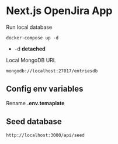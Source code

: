 # Next.js OpenJira App

Run local database

```
docker-compose up -d
```

- -d **detached**

Local MongoDB URL

```
mongodb://localhost:27017/entriesdb
```

## Config env variables

Rename **.env.temaplate**

## Seed database

```
http://localhost:3000/api/seed
```
